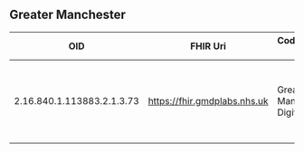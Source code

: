## Greater Manchester

| OID | FHIR Uri | CodingSystem Name |	Description | Issuer |
|---- | -------- | ------------------| ------------ | ------ |
| 2.16.840.1.113883.2.1.3.73 | https://fhir.gmdplabs.nhs.uk | Greater Manchester Digital Platform | Greater Manchester Combined Authority, Health and Social Care Root OID | HL7 UK |
